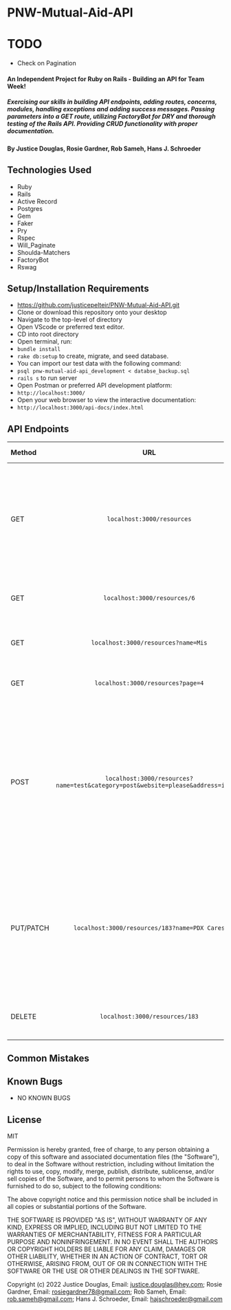 # PNW-Mutual-Aid-API

# TODO

* Check on Pagination

#### An Independent Project for Ruby on Rails - Building an API for Team Week! 
##### Exercising our skills in building API endpoints, adding routes, concerns, modules, handling exceptions and adding success messages. Passing parameters into a GET route, utilizing FactoryBot for DRY and thorough testing of the Rails API. Providing CRUD functionality with proper documentation.

#### By Justice Douglas, Rosie Gardner, Rob Sameh, Hans J. Schroeder

## Technologies Used

* Ruby
* Rails
* Active Record
* Postgres
* Gem
* Faker
* Pry
* Rspec
* Will_Paginate
* Shoulda-Matchers
* FactoryBot
* Rswag


## Setup/Installation Requirements

* https://github.com/justicepelteir/PNW-Mutual-Aid-API.git
* Clone or download this repository onto your desktop
* Navigate to the top-level of directory
* Open VScode or preferred text editor.
* CD into root directory
* Open terminal, run: 
* `bundle install` 
* `rake db:setup` to create, migrate, and seed database.
* You can import our test data with the following command:
* `psql pnw-mutual-aid-api_development < databse_backup.sql`
* `rails s` to run server 
* Open Postman or preferred API development platform:
* `http://localhost:3000/`
* Open your web browser to view the interactive documentation:
* `http://localhost:3000/api-docs/index.html`

## API Endpoints


| Method |   URL  | Result | HTTP Status |
| :---   | :----: |  :-----: | ---: |
| GET    | `localhost:3000/resources` | Returns a list of all resources in alphabetical order by name and their parameters => `id`, `name`, `website`, `category`, `address` | 200 |
| GET    | `localhost:3000/resources/6` | Returns all information related to Resource with `id=6` | 200 |
| GET    | `localhost:3000/resources?name=Mis` | Returns a Resource by `name` or `name ilike?` => 'Misty' | 200 |
| GET    | `localhost:3000/resources?page=4` | Returns a list of 10 Resources per page | 200 |
| POST   | `localhost:3000/resources?name=test&category=post&website=please&address=ignore` | Adds a Resource to the database => `name: test`, `category: post`, `website: please`, `address: ignore` => If `POST` is successful, returns database object for newly created Resource. | 201 |
| PUT/PATCH | `localhost:3000/resources/183?name=PDX Cares` | Updates the name for a Resource with `id=183`. If PUT/PATCH is successful, returns database object for newly updated Resource. | 200 |
| DELETE | `localhost:3000/resources/183` | Deletes the Resource with `id=183` from database | 200 |


## Common Mistakes


## Known Bugs

* NO KNOWN BUGS

## License

MIT

Permission is hereby granted, free of charge, to any person obtaining a copy of this software and associated documentation files (the "Software"), to deal in the Software without restriction, including without limitation the rights to use, copy, modify, merge, publish, distribute, sublicense, and/or sell copies of the Software, and to permit persons to whom the Software is furnished to do so, subject to the following conditions:

The above copyright notice and this permission notice shall be included in all copies or substantial portions of the Software.

THE SOFTWARE IS PROVIDED "AS IS", WITHOUT WARRANTY OF ANY KIND, EXPRESS OR IMPLIED, INCLUDING BUT NOT LIMITED TO THE WARRANTIES OF MERCHANTABILITY, FITNESS FOR A PARTICULAR PURPOSE AND NONINFRINGEMENT. IN NO EVENT SHALL THE AUTHORS OR COPYRIGHT HOLDERS BE LIABLE FOR ANY CLAIM, DAMAGES OR OTHER LIABILITY, WHETHER IN AN ACTION OF CONTRACT, TORT OR OTHERWISE, ARISING FROM, OUT OF OR IN CONNECTION WITH THE SOFTWARE OR THE USE OR OTHER DEALINGS IN THE SOFTWARE.

Copyright (c) 2022 Justice Douglas, Email: <justice.douglas@hey.com>; Rosie Gardner, Email: <rosiegardner78@gmail.com>; Rob Sameh, Email: <rob.sameh@gmail.com>; Hans J. Schroeder, Email: <hajschroeder@gmail.com>
